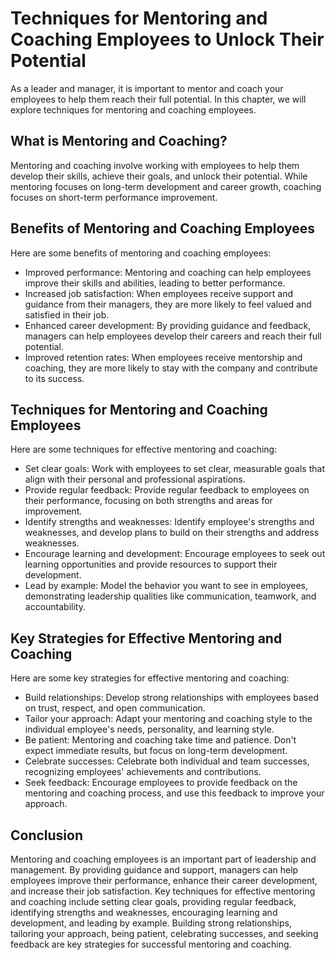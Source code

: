 Techniques for Mentoring and Coaching Employees to Unlock Their Potential
======================================================================================================================

As a leader and manager, it is important to mentor and coach your employees to help them reach their full potential. In this chapter, we will explore techniques for mentoring and coaching employees.

What is Mentoring and Coaching?
-------------------------------

Mentoring and coaching involve working with employees to help them develop their skills, achieve their goals, and unlock their potential. While mentoring focuses on long-term development and career growth, coaching focuses on short-term performance improvement.

Benefits of Mentoring and Coaching Employees
--------------------------------------------

Here are some benefits of mentoring and coaching employees:

* Improved performance: Mentoring and coaching can help employees improve their skills and abilities, leading to better performance.
* Increased job satisfaction: When employees receive support and guidance from their managers, they are more likely to feel valued and satisfied in their job.
* Enhanced career development: By providing guidance and feedback, managers can help employees develop their careers and reach their full potential.
* Improved retention rates: When employees receive mentorship and coaching, they are more likely to stay with the company and contribute to its success.

Techniques for Mentoring and Coaching Employees
-----------------------------------------------

Here are some techniques for effective mentoring and coaching:

* Set clear goals: Work with employees to set clear, measurable goals that align with their personal and professional aspirations.
* Provide regular feedback: Provide regular feedback to employees on their performance, focusing on both strengths and areas for improvement.
* Identify strengths and weaknesses: Identify employee's strengths and weaknesses, and develop plans to build on their strengths and address weaknesses.
* Encourage learning and development: Encourage employees to seek out learning opportunities and provide resources to support their development.
* Lead by example: Model the behavior you want to see in employees, demonstrating leadership qualities like communication, teamwork, and accountability.

Key Strategies for Effective Mentoring and Coaching
---------------------------------------------------

Here are some key strategies for effective mentoring and coaching:

* Build relationships: Develop strong relationships with employees based on trust, respect, and open communication.
* Tailor your approach: Adapt your mentoring and coaching style to the individual employee's needs, personality, and learning style.
* Be patient: Mentoring and coaching take time and patience. Don't expect immediate results, but focus on long-term development.
* Celebrate successes: Celebrate both individual and team successes, recognizing employees' achievements and contributions.
* Seek feedback: Encourage employees to provide feedback on the mentoring and coaching process, and use this feedback to improve your approach.

Conclusion
----------

Mentoring and coaching employees is an important part of leadership and management. By providing guidance and support, managers can help employees improve their performance, enhance their career development, and increase their job satisfaction. Key techniques for effective mentoring and coaching include setting clear goals, providing regular feedback, identifying strengths and weaknesses, encouraging learning and development, and leading by example. Building strong relationships, tailoring your approach, being patient, celebrating successes, and seeking feedback are key strategies for successful mentoring and coaching.
